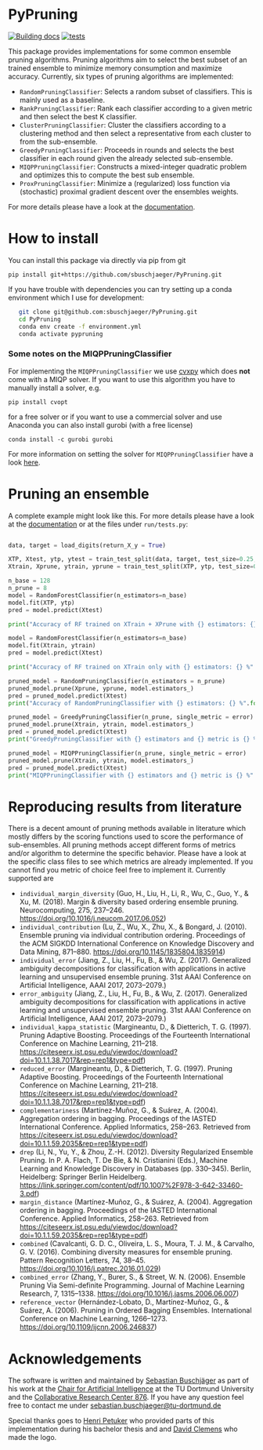 # PyPruning

[![Building docs](https://github.com/sbuschjaeger/PyPruning/actions/workflows/docs.yml/badge.svg)](https://github.com/sbuschjaeger/PyPruning/actions/workflows/docs.yml)
[![tests](https://github.com/sbuschjaeger/PyPruning/actions/workflows/tests.yml/badge.svg)](https://github.com/sbuschjaeger/PyPruning/actions/workflows/tests.yml)

This package provides implementations for some common ensemble pruning algorithms. Pruning algorithms aim to select the best subset of an trained ensemble to minimize memory consumption and maximize accuracy. Currently, six types of pruning algorithms are implemented:

- `RandomPruningClassifier`: Selects a random subset of classifiers. This is mainly used as a baseline.
- `RankPruningClassifier`: Rank each classifier according to a given metric and then select the best K classifier.
- `ClusterPruningClassifier`: Cluster the classifiers according to a clustering method and then select a representative from each cluster to from the sub-ensemble.
- `GreedyPruningClassifier`: Proceeds in rounds and selects the best classifier in each round given the already selected sub-ensemble. 
- `MIQPPruningClassifier`: Constructs a mixed-integer quadratic problem and optimizes this to compute the best sub ensemble. 
- `ProxPruningClassifier`: Minimize a (regularized) loss function via (stochastic) proximal gradient descent over the ensembles weights. 

For more details please have a look at the [documentation](https://sbuschjaeger.github.io/PyPruning/html/index.html). 

# How to install

You can install this package via directly via pip from git 

    pip install git+https://github.com/sbuschjaeger/PyPruning.git


If you have trouble with dependencies you can try setting up a conda environment which I use for development:

```bash
   git clone git@github.com:sbuschjaeger/PyPruning.git
   cd PyPruning
   conda env create -f environment.yml
   conda activate pypruning
```

### Some notes on the MIQPPruningClassifier

For implementing the `MIQPPruningClassifier` we use [cvxpy](https://www.cvxpy.org/) which does **not** come with a MIQP solver. If you want to use this algorithm you have to manually install a solver, e.g.

    pip install cvopt

for a free solver or if you want to use a commercial solver and use Anaconda you can also install gurobi (with a free license)

    conda install -c gurobi gurobi

For more information on setting the solver for `MIQPPruningClassifier` have a look [here](https://www.cvxpy.org/tutorial/advanced/index.html#solve-method-options).

# Pruning an ensemble

A complete example might look like this. For more details please have a look at the [documentation](https://sbuschjaeger.github.io/PyPruning/html/index.html) or at the files under `run/tests.py`:

```Python

data, target = load_digits(return_X_y = True)

XTP, Xtest, ytp, ytest = train_test_split(data, target, test_size=0.25, random_state=42)
Xtrain, Xprune, ytrain, yprune = train_test_split(XTP, ytp, test_size=0.25, random_state=42)

n_base = 128
n_prune = 8
model = RandomForestClassifier(n_estimators=n_base)
model.fit(XTP, ytp)
pred = model.predict(Xtest)

print("Accuracy of RF trained on XTrain + XPrune with {} estimators: {} %".format(n_base, 100.0 * accuracy_score(ytest, pred)))

model = RandomForestClassifier(n_estimators=n_base)
model.fit(Xtrain, ytrain)
pred = model.predict(Xtest)

print("Accuracy of RF trained on XTrain only with {} estimators: {} %".format(n_base, 100.0 * accuracy_score(ytest, pred)))

pruned_model = RandomPruningClassifier(n_estimators = n_prune)
pruned_model.prune(Xprune, yprune, model.estimators_)
pred = pruned_model.predict(Xtest)
print("Accuracy of RandomPruningClassifier with {} estimators: {} %".format(n_prune, 100.0 * accuracy_score(ytest, pred)))

pruned_model = GreedyPruningClassifier(n_prune, single_metric = error)
pruned_model.prune(Xtrain, ytrain, model.estimators_)
pred = pruned_model.predict(Xtest)
print("GreedyPruningClassifier with {} estimators and {} metric is {} %".format(n_prune, m.__name__, 100.0 * accuracy_score(ytest, pred)))

pruned_model = MIQPPruningClassifier(n_prune, single_metric = error)
pruned_model.prune(Xtrain, ytrain, model.estimators_)
pred = pruned_model.predict(Xtest)
print("MIQPPruningClassifier with {} estimators and {} metric is {} %".format(n_prune, m.__name__, 100.0 * accuracy_score(ytest, pred)))
```

# Reproducing results from literature

There is a decent amount of pruning methods available in literature which mostly differs by the scoring functions used to score the performance of sub-ensembles. All pruning methods accept different forms of metrics and/or algorithm to determine the specific behavior. Please have a look at the specific class files to see which metrics are already implemented. If you cannot find you metric of choice feel free to implement it. Currently supported are

- `individual_margin_diversity` (Guo, H., Liu, H., Li, R., Wu, C., Guo, Y., & Xu, M. (2018). Margin & diversity based ordering ensemble pruning. Neurocomputing, 275, 237–246. https://doi.org/10.1016/j.neucom.2017.06.052)
- `individual_contribution` (Lu, Z., Wu, X., Zhu, X., & Bongard, J. (2010). Ensemble pruning via individual contribution ordering. Proceedings of the ACM SIGKDD International Conference on Knowledge Discovery and Data Mining, 871–880. https://doi.org/10.1145/1835804.1835914)
- `individual_error` (Jiang, Z., Liu, H., Fu, B., & Wu, Z. (2017). Generalized ambiguity decompositions for classification with applications in active learning and unsupervised ensemble pruning. 31st AAAI Conference on Artificial Intelligence, AAAI 2017, 2073–2079.)
- `error_ambiguity` (Jiang, Z., Liu, H., Fu, B., & Wu, Z. (2017). Generalized ambiguity decompositions for classification with applications in active learning and unsupervised ensemble pruning. 31st AAAI Conference on Artificial Intelligence, AAAI 2017, 2073–2079.)
- `individual_kappa_statistic` (Margineantu, D., & Dietterich, T. G. (1997). Pruning Adaptive Boosting. Proceedings of the Fourteenth International Conference on Machine Learning, 211–218. https://citeseerx.ist.psu.edu/viewdoc/download?doi=10.1.1.38.7017&rep=rep1&type=pdf)
- `reduced_error` (Margineantu, D., & Dietterich, T. G. (1997). Pruning Adaptive Boosting. Proceedings of the Fourteenth International Conference on Machine Learning, 211–218. https://citeseerx.ist.psu.edu/viewdoc/download?doi=10.1.1.38.7017&rep=rep1&type=pdf)
- `complementariness` (Martínez-Muñoz, G., & Suárez, A. (2004). Aggregation ordering in bagging. Proceedings of the IASTED International Conference. Applied Informatics, 258–263. Retrieved from https://citeseerx.ist.psu.edu/viewdoc/download?doi=10.1.1.59.2035&rep=rep1&type=pdf)
- `drep` (Li, N., Yu, Y., & Zhou, Z.-H. (2012). Diversity Regularized Ensemble Pruning. In P. A. Flach, T. De Bie, & N. Cristianini (Eds.), Machine Learning and Knowledge Discovery in Databases (pp. 330–345). Berlin, Heidelberg: Springer Berlin Heidelberg. https://link.springer.com/content/pdf/10.1007%2F978-3-642-33460-3.pdf)
- `margin_distance` (Martínez-Muñoz, G., & Suárez, A. (2004). Aggregation ordering in bagging. Proceedings of the IASTED International Conference. Applied Informatics, 258–263. Retrieved from https://citeseerx.ist.psu.edu/viewdoc/download?doi=10.1.1.59.2035&rep=rep1&type=pdf)
- `combined` (Cavalcanti, G. D. C., Oliveira, L. S., Moura, T. J. M., & Carvalho, G. V. (2016). Combining diversity measures for ensemble pruning. Pattern Recognition Letters, 74, 38–45. https://doi.org/10.1016/j.patrec.2016.01.029)
- `combined_error` (Zhang, Y., Burer, S., & Street, W. N. (2006). Ensemble Pruning Via Semi-definite Programming. Journal of Machine Learning Research, 7, 1315–1338. https://doi.org/10.1016/j.jasms.2006.06.007)
- `reference_vector` (Hernández-Lobato, D., Martínez-Muñoz, G., & Suárez, A. (2006). Pruning in Ordered Bagging Ensembles. International Conference on Machine Learning, 1266–1273. https://doi.org/10.1109/ijcnn.2006.246837)

# Acknowledgements 

The software is written and maintained by [Sebastian Buschjäger](https://sbuschjaeger.github.io/) as part of his work at the [Chair for Artificial Intelligence](https://www-ai.cs.tu-dortmund.de) at the TU Dortmund University and the [Collaborative Research Center 876](https://sfb876.tu-dortmund.de). If you have any question feel free to contact me under sebastian.buschjaeger@tu-dortmund.de 

Special thanks goes to [Henri Petuker](mailto:henri.petuker@tu-dortmund.de) who provided parts of this implementation during his bachelor thesis and and [David Clemens](mailto:david.clemens@tu-dortmund.de) who made the logo. 